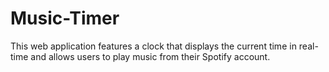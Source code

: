 # Music-Timer
This web application features a clock that displays the current time in real-time and allows users to play music from their Spotify account. 
